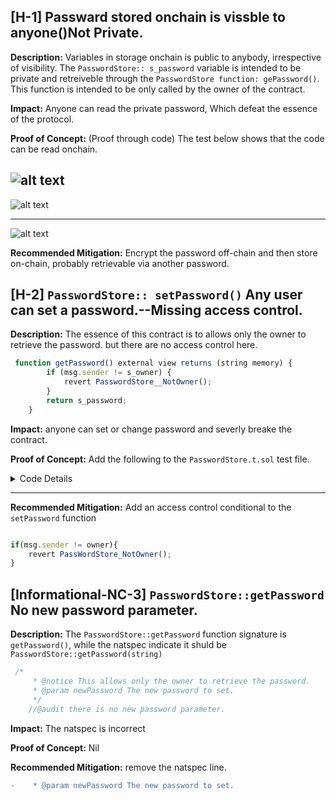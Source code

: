 ## [H-1] Passward stored onchain is vissble to anyone()Not Private.

**Description:** Variables in storage onchain is public to anybody, irrespective of visibility. The `PasswordStore:: s_password` variable is intended to be private and retreiveble through the `PasswordStore function: gePassword()`. This function is intended to be only called by the owner of the contract.

**Impact:** Anyone can read the private password, Which defeat the essence of the protocol.

**Proof of Concept:** (Proof through code)
The test below shows that the code can be read onchain.

![alt text](image.png)
---

![alt text](image-1.png)

 ---
![alt text](image-2.png)

**Recommended Mitigation:**
Encrypt the password off-chain and then store on-chain, probably retrievable via another password.

## [H-2] `PasswordStore:: setPassword()` Any user can set a password.--Missing access control.

**Description:** The essence of this contract is to allows only the owner to retrieve the password. but there are no access control here.

```javascript 
 function getPassword() external view returns (string memory) {
        if (msg.sender != s_owner) {
            revert PasswordStore__NotOwner();
        }
        return s_password;
    }
```

**Impact:** anyone can set or change password and severly breake the contract.

**Proof of Concept:** Add the following to the `PasswordStore.t.sol` test file.
<details>

<summary>Code Details</summary>

```javascript

 function test_anybodyCanSetPassword(address randomAddress) public{

        vm.assume(randomAddress != owner);

        vm.prank(randomAddress);
        string memory expectedPassword = "myNewPassword";
        passwordStore.setPassword(expectedPassword);

        vm.prank(owner);
        string memory actualPassword = passwordStore.getPassword();
        assertEq(actualPassword, expectedPassword);

    }

```

Resultant test: 
![alt text](image-3.png)

</details>

---

**Recommended Mitigation:** Add an access control conditional to the `setPassword` function

```javascript

if(msg.sender != owner){
    revert PassWordStore_NotOwner();
}
```

## [Informational-NC-3] `PasswordStore::getPassword` No new password parameter.

**Description:** The `PasswordStore::getPassword` function signature is `getPassword()`, while the natspec indicate it shuld be `PasswordStore::getPassword(string)`

```javascript
 /*
     * @notice This allows only the owner to retrieve the password.
     * @param newPassword The new password to set.
     */
    //@audit there is no new password parameter.
```

**Impact:** The natspec is incorrect

**Proof of Concept:** Nil

**Recommended Mitigation:** remove the natspec line.

```diff
-    * @param newPassword The new password to set.
```

  
